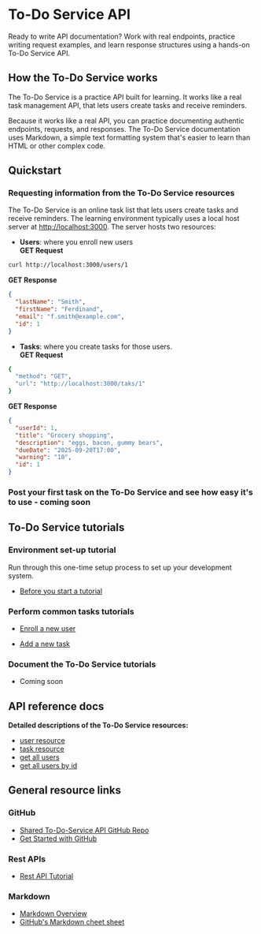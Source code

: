 # To-Do Service API ##

Ready to write API documentation? Work with real endpoints, practice writing request examples, and learn response structures using a hands-on To-Do Service API.

## How the To-Do Service works ##

The To-Do Service is a practice API built for learning. It works like a real task management API, that lets users create tasks and receive reminders.

Because it works like a real API, you can practice documenting authentic endpoints, requests, and responses. The To-Do Service documentation uses Markdown, a simple text formatting system that's easier to learn than HTML or other complex code.

## Quickstart ##

### Requesting information from the To-Do Service resources ###

The To-Do Service is an online task list that lets users create tasks and receive reminders. The learning environment typically uses a local host server at <http://localhost:3000>. The server hosts two resources:

* **Users**: where you enroll new users  
**GET Request**

```bash
curl http://localhost:3000/users/1
```

**GET Response**

```json
{
  "lastName": "Smith",
  "firstName": "Ferdinand",
  "email": "f.smith@example.com",
  "id": 1
}
```

* **Tasks**: where you create tasks for those users.  
**GET Request**

```bash
{
  "method": "GET",
  "url": "http://localhost:3000/taks/1"
}
```

**GET Response**

```json
{
  "userId": 1,
  "title": "Grocery shopping",
  "description": "eggs, bacon, gummy bears",
  "dueDate": "2025-09-20T17:00",
  "warning": "10",
  "id": 1
}
```

### Post your first task on the To-Do Service and see how easy it's to use - coming soon ###

## To-Do Service tutorials ##

### Environment set-up tutorial ###

Run through this one-time setup process to set up your development system.

* [Before you start a tutorial](../before-you-start-a-tutorial.md)

### Perform common tasks tutorials ###

* [Enroll a new user](../tutorials/enroll-a-new-user.md)
  
* [Add a new task](../tutorials/add-a-new-task.md)

### Document the To-Do Service tutorials ##

* Coming soon

## API reference docs ##

**Detailed descriptions of the To-Do Service resources:**

* [user resource](../api/user.md)
* [task resource](../api/task.md)
* [get all users](../api/users-get-all-users.md)
* [get all users by id](../api/users-get-user-by-id.md)

## General resource links ##

### GitHub ###

* [Shared To-Do-Service API GitHub Repo](<https://github.com/UWC2-APIDOC/to-do-service-au25>)
* [Get Started with GitHub](<https://docs.github.com/en/get-started/using-git>)

### Rest APIs ###

* [Rest API Tutorial](<https://restfulapi.net/>)

### Markdown ###

* [Markdown Overview](<https://www.markdownguide.org/getting-started>)
* [GitHub's Markdown cheet sheet](<https://github.com/adam-p/markdown-here/wiki/Markdown-Here-Cheatsheet>)
